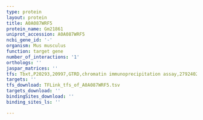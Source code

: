 ```yaml
---
type: protein
layout: protein
title: A0A087WRF5
protein_name: Gm21861
uniprot_accession: A0A087WRF5
ncbi_gene_id: '-'
organism: Mus musculus
function: target gene
number_of_interactions: '1'
orthologs: ''
jaspar_matrices: ''
tfs: Tbxt,P20293,20997,GTRD,chromatin immunoprecipitation assay,27924024%5Buid%5D,No
targets: ''
tfs_download: TFLink_tfs_of_A0A087WRF5.tsv
targets_download: ''
bindingSites_download: ''
binding_sites_ls: ''

---
```

